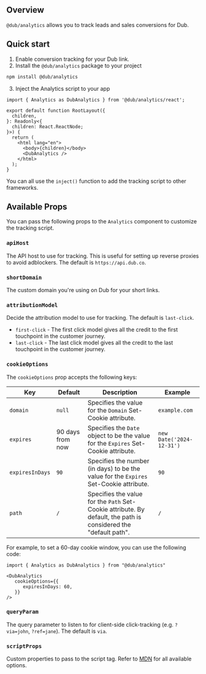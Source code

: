 ## Overview

`@dub/analytics` allows you to track leads and sales conversions for Dub.

## Quick start

  1. Enable conversion tracking for your Dub link.
  2. Install the `@dub/analytics` package to your project

  ```bash
  npm install @dub/analytics
  ```

  3. Inject the Analytics script to your app

  ```tsx
  import { Analytics as DubAnalytics } from '@dub/analytics/react';

  export default function RootLayout({
    children,
  }: Readonly<{
    children: React.ReactNode;
  }>) {
    return (
      <html lang="en">
        <body>{children}</body>
        <DubAnalytics />
      </html>
    );
  }
  ```
  
  You can all use the `inject()` function to add the tracking script to other frameworks.

## Available Props

You can pass the following props to the `Analytics` component to customize the tracking script.

### `apiHost`

The API host to use for tracking. This is useful for setting up reverse proxies to avoid adblockers. The default is `https://api.dub.co`.

### `shortDomain`

The custom domain you're using on Dub for your short links.

### `attributionModel`

Decide the attribution model to use for tracking. The default is `last-click`.

- `first-click` - The first click model gives all the credit to the first touchpoint in the customer journey.
- `last-click` - The last click model gives all the credit to the last touchpoint in the customer journey.


### `cookieOptions`

The `cookieOptions` prop accepts the following keys:

| Key   | Default | Description | Example |
|----------|---------|-------------|---------|
| `domain` | `null` | Specifies the value for the `Domain` Set-Cookie attribute. | `example.com` |
| `expires` | 90 days from now | Specifies the `Date` object to be the value for the `Expires` Set-Cookie attribute. | `new Date('2024-12-31')` |
| `expiresInDays` | `90` | Specifies the number (in days) to be the value for the `Expires` Set-Cookie attribute. | `90` |
| `path` | `/` | Specifies the value for the `Path` Set-Cookie attribute. By default, the path is considered the "default path". | `/` |

For example, to set a 60-day cookie window, you can use the following code:

```tsx
import { Analytics as DubAnalytics } from "@dub/analytics"

<DubAnalytics
   cookieOptions={{
      expiresInDays: 60,
   }}
/>
```

### `queryParam`

The query parameter to listen to for client-side click-tracking (e.g. `?via=john`, `?ref=jane`). The default is `via`.

### `scriptProps`

Custom properties to pass to the script tag. Refer to [MDN](https://developer.mozilla.org/en-US/docs/Web/API/HTMLScriptElement) for all available options.